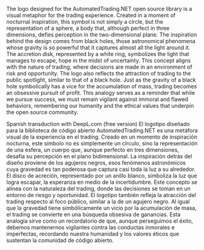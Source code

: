 The logo designed for the AutomatedTrading.NET open source library is a visual metaphor for the trading experience. Created in a moment of nocturnal inspiration, this symbol is not simply a circle, but the representation of a sphere, a body that, although perfect in three dimensions, defies perception in the two-dimensional plane.
The inspiration behind the design comes from black holes, those astronomical phenomena whose gravity is so powerful that it captures almost all the light around it. The accretion disk, represented by a white ring, symbolizes the light that manages to escape, hope in the midst of uncertainty. This concept aligns with the nature of trading, where decisions are made in an environment of risk and opportunity.
The logo also reflects the attraction of trading to the public spotlight, similar to that of a black hole. Just as the gravity of a black hole symbolically has a vice for the accumulation of mass, trading becomes an obsessive pursuit of profit. This analogy serves as a reminder that while we pursue success, we must remain vigilant against immoral and flawed behaviors, remembering our humanity and the ethical values that underpin the open source community.

Spanish transduction with DeepL.com (free version)
El logotipo diseñado para la biblioteca de código abierto AutomatedTrading.NET es una metáfora visual de la experiencia en el trading. Creado en un momento de inspiración nocturna, este símbolo no es simplemente un círculo, sino la representación de una esfera, un cuerpo que, aunque perfecto en tres dimensiones, desafía su percepción en el plano bidimensional.
La inspiración detrás del diseño proviene de los agujeros negros, esos fenómenos astronómicos cuya gravedad es tan poderosa que captura casi toda la luz a su alrededor. El disco de acreción, representado por un anillo blanco, simboliza la luz que logra escapar, la esperanza en medio de la incertidumbre. Este concepto se alinea con la naturaleza del trading, donde las decisiones se toman en un entorno de riesgo y oportunidad.
El logotipo también refleja la atracción del trading respecto al foco público, similar a la de un agujero negro. Al igual que la gravedad tiene simbólicamente un vicio por la acumulación de masa, el trading se convierte en una búsqueda obsesiva de ganancias. Esta analogía sirve como un recordatorio de que, aunque perseguimos el éxito, debemos mantenernos vigilantes contra las conductas inmorales e imperfectas, recordando nuestra humanidad y los valores éticos que sustentan la comunidad de código abierto.